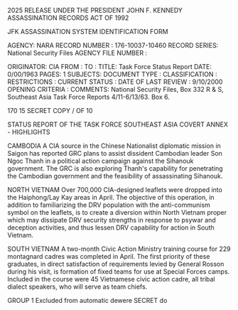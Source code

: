 2025 RELEASE UNDER THE PRESIDENT JOHN F. KENNEDY ASSASSINATION RECORDS ACT OF 1992

JFK ASSASSINATION SYSTEM
IDENTIFICATION FORM

AGENCY: NARA
RECORD NUMBER : 176-10037-10460
RECORD SERIES: National Security Files
AGENCY FILE NUMBER :

ORIGINATOR: CIA
FROM :
TO :
TITLE: Task Force Status Report
DATE: 0/00/1963
PAGES: 1
SUBJECTS:
DOCUMENT TYPE :
CLASSIFICATION :
RESTRICTIONS :
CURRENT STATUS :
DATE OF LAST REVIEW : 9/10/2000
OPENING CRITERIA :
COMMENTS: National Security Files, Box 332 R & S, Southeast Asia Task Force
Reports 4/11-6/13/63. Box 6.

170
15
SECRET
COPY / OF 10

STATUS REPORT
OF THE
TASK FORCE SOUTHEAST ASIA
COVERT ANNEX - HIGHLIGHTS

CAMBODIA
A CIA source in the Chinese Nationalist
diplomatic mission in Saigon has reported
GRC plans to assist dissident Cambodian
leader Son Ngoc Thanh in a political action
campaign against the Sihanouk government.
The GRC is also exploring Thanh's capability
for penetrating the Cambodian government and
the feasibility of assassinating Sihanouk.

NORTH VIETNAM
Over 700,000 CIA-designed leaflets were dropped
into the Haiphong/Lay Kay areas in April. The
objective of this operation, in addition to familiarizing
the DRV population with the anti-communism symbol
on the leaflets, is to create a diversion within North
Vietnam proper which may dissipate DRV security
strengths in response to psywar and deception
activities, and thus lessen DRV capability for action
in South Vietnam.

SOUTH VIETNAM
A two-month Civic Action Ministry training course
for 229 montagnard cadres was completed in April.
The first priority of these graduates, in direct
satisfaction of requirements levied by General Rosson
during his visit, is formation of fixed teams for use
at Special Forces camps. Included in the course
were 45 Vietnamese civic action cadre, all tribal
dialect speakers, who will serve as team chiefs.

GROUP 1
Excluded from automatic
dewere
SECRET
do
